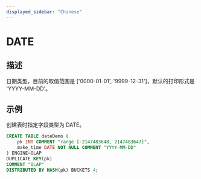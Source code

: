 ```yaml
---
displayed_sidebar: "Chinese"
---
```


# DATE

## 描述

日期类型，目前的取值范围是 ['0000-01-01', '9999-12-31']，默认的打印形式是 'YYYY-MM-DD'。

## 示例

创建表时指定字段类型为 DATE。

```sql
CREATE TABLE dateDemo (
    pk INT COMMENT "range [-2147483648, 2147483647]",
    make_time DATE NOT NULL COMMENT "YYYY-MM-DD"
) ENGINE=OLAP 
DUPLICATE KEY(pk)
COMMENT "OLAP"
DISTRIBUTED BY HASH(pk) BUCKETS 4;
```
